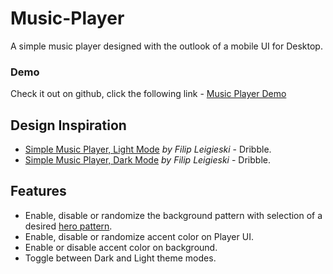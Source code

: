 # Music-Player
A simple music player designed with the outlook of a mobile UI for Desktop.

### Demo
Check it out on github, click the following link -
[Music Player Demo](http://cyrilakaluka.github.io/Music-Player)

## Design Inspiration
* [Simple Music Player, Light Mode](https://dribbble.com/shots/9517002--Light-Mode-Simple-Music-Player) *by Filip Leigieski* - Dribble.
* [Simple Music Player, Dark Mode](https://dribbble.com/shots/9338617-Simple-Music-Player) *by Filip Leigieski* - Dribble.


## Features
* Enable, disable or randomize the background pattern with selection of a desired [hero pattern](https://www.heropatterns.com).
* Enable, disable or randomize accent color on Player UI.
* Enable or disable accent color on background.
* Toggle between Dark and Light theme modes.
